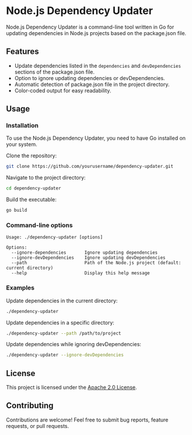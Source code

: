# Node.js Dependency Updater

Node.js Dependency Updater is a command-line tool written in Go for updating dependencies in Node.js projects based on the package.json file.

## Features

- Update dependencies listed in the `dependencies` and `devDependencies` sections of the package.json file.
- Option to ignore updating dependencies or devDependencies.
- Automatic detection of package.json file in the project directory.
- Color-coded output for easy readability.

## Usage

### Installation

To use the Node.js Dependency Updater, you need to have Go installed on your system.

Clone the repository:

```bash
git clone https://github.com/yourusername/dependency-updater.git
```

Navigate to the project directory:

```bash
cd dependency-updater
```

Build the executable:

```bash
go build
```

### Command-line options

```
Usage: ./dependency-updater [options]

Options:
  --ignore-dependencies       Ignore updating dependencies
  --ignore-devDependencies    Ignore updating devDependencies
  --path                      Path of the Node.js project (default: current directory)
  --help                      Display this help message
```

### Examples

Update dependencies in the current directory:

```bash
./dependency-updater
```

Update dependencies in a specific directory:

```bash
./dependency-updater --path /path/to/project
```

Update dependencies while ignoring devDependencies:

```bash
./dependency-updater --ignore-devDependencies
```

## License

This project is licensed under the [Apache 2.0 License](LICENSE).

## Contributing

Contributions are welcome! Feel free to submit bug reports, feature requests, or pull requests.